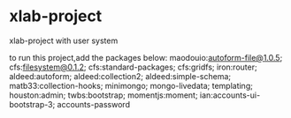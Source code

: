 # xlab-project

xlab-project with user system

to run this project,add the packages below:
maodouio:autoform-file@1.0.5;
cfs:filesystem@0.1.2;
cfs:standard-packages;
cfs:gridfs;
iron:router;
aldeed:autoform;
aldeed:collection2;
aldeed:simple-schema;
matb33:collection-hooks;
minimongo;
mongo-livedata;
templating;
houston:admin;
twbs:bootstrap;
momentjs:moment;
ian:accounts-ui-bootstrap-3;
accounts-password
